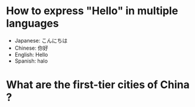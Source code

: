 # How to express "Hello" in multiple languages
- Japanese: こんにちは
- Chinese: 你好
- English: Hello
- Spanish: halo

# What are the first-tier cities of China ?
